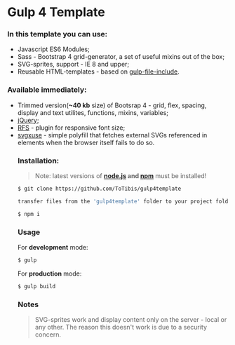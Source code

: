 # Gulp 4 Template
### In this template you can use:
- Javascript ES6 Modules;
- Sass - Bootstrap 4 grid-generator, a set of useful mixins out of the box;
- SVG-sprites, support - IE 8 and upper;
- Reusable HTML-templates - based on [gulp-file-include](https://www.npmjs.com/package/gulp-file-include).
### Available immediately:
- Trimmed version(**~40 kb** size) of Bootsrap 4 - grid, flex, spacing, display and text utilites, functions, mixins, variables;
- [jQuery](https://github.com/jquery/jquery);
- [RFS](https://github.com/twbs/rfs) - plugin for responsive font size;
- [svgxuse](https://github.com/Keyamoon/svgxuse) - simple polyfill that fetches external SVGs referenced in <use> elements when the browser itself fails to do so.
	### Installation:
	> Note: latest versions of **[node.js](https://nodejs.org/en/) and [npm](https://www.npmjs.com/)** must be installed!
	```sh
	$ git clone https://github.com/ToTibis/gulp4template
	```
	```sh
	transfer files from the 'gulp4template' folder to your project folder
	```
	```sh
	$ npm i
	```
	### Usage
	For **development** mode:
	```sh
	$ gulp
	```
	For **production** mode:
	```sh
	$ gulp build
	```
	### Notes
	>SVG-sprites work and display content only on the server - local or any other. The reason this doesn't work is due to a security concern.